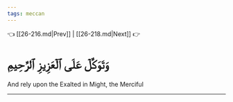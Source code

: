 ```yaml
---
tags: meccan
---
```


👈 [[26-216.md|Prev]] | [[26-218.md|Next]] 👉

# وَتَوَكَّلۡ عَلَى ٱلۡعَزِيزِ ٱلرَّحِيمِ

And rely upon the Exalted in Might, the Merciful

---


